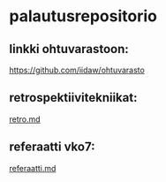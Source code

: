 # palautusrepositorio

## linkki ohtuvarastoon:
https://github.com/iidaw/ohtuvarasto



## retrospektiivitekniikat:
[retro.md](https://github.com/iidaw/palautusrepositorio/blob/main/viikko4/retro.md)


## referaatti vko7:
[referaatti.md](https://github.com/iidaw/palautusrepositorio/blob/main/viikko7/referaatti.md)
